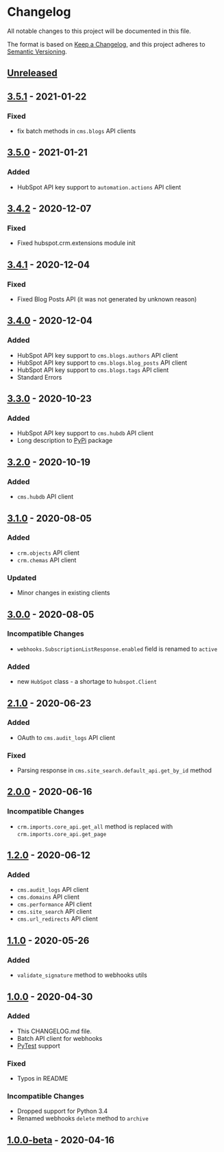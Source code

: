 # Changelog

All notable changes to this project will be documented in this file.

The format is based on [Keep a Changelog](https://keepachangelog.com/en/1.0.0/),
and this project adheres to [Semantic Versioning](https://semver.org/spec/v2.0.0.html).

## [Unreleased](https://github.com/HubSpot/hubspot-api-python/compare/v3.5.1...HEAD)

## [3.5.1](https://github.com/HubSpot/hubspot-api-python/compare/v3.5.0...v3.5.1) - 2021-01-22

### Fixed

- fix batch methods in `cms.blogs` API clients

## [3.5.0](https://github.com/HubSpot/hubspot-api-python/compare/v3.4.2...v3.5.0) - 2021-01-21

### Added

- HubSpot API key support to `automation.actions` API client

## [3.4.2](https://github.com/HubSpot/hubspot-api-python/compare/v3.4.1...v3.4.2) - 2020-12-07

### Fixed

- Fixed hubspot.crm.extensions module init

## [3.4.1](https://github.com/HubSpot/hubspot-api-python/compare/v3.4.0...v3.4.1) - 2020-12-04

### Fixed

- Fixed Blog Posts API (it was not generated by unknown reason)

## [3.4.0](https://github.com/HubSpot/hubspot-api-python/compare/v3.3.0...v3.4.0) - 2020-12-04

### Added

- HubSpot API key support to `cms.blogs.authors` API client
- HubSpot API key support to `cms.blogs.blog_posts` API client
- HubSpot API key support to `cms.blogs.tags` API client
- Standard Errors

## [3.3.0](https://github.com/HubSpot/hubspot-api-python/compare/v3.2.0...v3.3.0) - 2020-10-23

### Added

- HubSpot API key support to `cms.hubdb` API client
- Long description to [PyPi](https://pypi.org/project/hubspot-api-client/) package

## [3.2.0](https://github.com/HubSpot/hubspot-api-python/compare/v3.1.0...v3.2.0) - 2020-10-19

### Added

- `cms.hubdb` API client

## [3.1.0](https://github.com/HubSpot/hubspot-api-python/compare/v3.0.0...v3.1.0) - 2020-08-05

### Added

- `crm.objects` API client
- `crm.chemas` API client

### Updated

- Minor changes in existing clients

## [3.0.0](https://github.com/HubSpot/hubspot-api-python/compare/v2.1.0...v3.0.0) - 2020-08-05

### Incompatible Changes

- `webhooks.SubscriptionListResponse.enabled` field is renamed to `active`

### Added

- new `HubSpot` class - a shortage to `hubspot.Client`

## [2.1.0](https://github.com/HubSpot/hubspot-api-python/compare/v2.0.0...v2.1.0) - 2020-06-23

### Added

- OAuth to `cms.audit_logs` API client

### Fixed

- Parsing response in `cms.site_search.default_api.get_by_id` method

## [2.0.0](https://github.com/HubSpot/hubspot-api-python/compare/v1.2.0...v2.0.0) - 2020-06-16

### Incompatible Changes

- `crm.imports.core_api.get_all` method is replaced with `crm.imports.core_api.get_page`

## [1.2.0](https://github.com/HubSpot/hubspot-api-python/compare/v1.1.0...v1.2.0) - 2020-06-12

### Added

- `cms.audit_logs` API client
- `cms.domains` API client
- `cms.performance` API client
- `cms.site_search` API client
- `cms.url_redirects` API client

## [1.1.0](https://github.com/HubSpot/hubspot-api-python/compare/v1.0.0...v1.1.0) - 2020-05-26

### Added

- `validate_signature` method to webhooks utils

## [1.0.0](https://github.com/HubSpot/hubspot-api-python/compare/v1.0.0-beta...v1.0.0) - 2020-04-30

### Added

- This CHANGELOG.md file.
- Batch API client for webhooks
- [PyTest](https://docs.pytest.org/en/latest/) support

### Fixed

- Typos in README

### Incompatible Changes

- Dropped support for Python 3.4
- Renamed webhooks `delete` method to `archive`

## [1.0.0-beta](https://github.com/HubSpot/hubspot-api-python/releases/tag/v1.0.0-beta) - 2020-04-16
